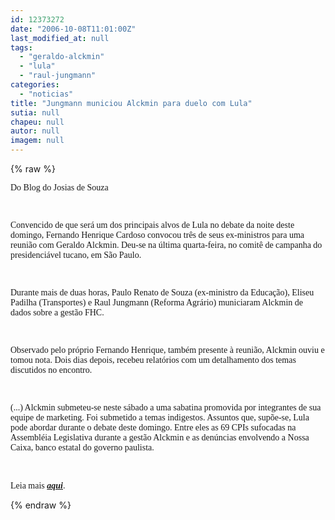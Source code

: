 ```yaml
---
id: 12373272
date: "2006-10-08T11:01:00Z"
last_modified_at: null
tags:
  - "geraldo-alckmin"
  - "lula"
  - "raul-jungmann"
categories:
  - "noticias"
title: "Jungmann municiou Alckmin para duelo com Lula"
sutia: null
chapeu: null
autor: null
imagem: null
---
```

{% raw %}
<p class="MsoNormal"><span style="font-family: Verdana;">Do Blog do Josias de Souza<!--?xml:namespace prefix = o ns = "urn:schemas-microsoft-com:office:office" ?--></span></p>
<p class="MsoNormal"><span style="font-family: Verdana;">&nbsp;</span></p>
<p class="MsoNormal"><span style="font-family: Verdana;">Convencido de que ser&aacute; um dos principais alvos de Lula no debate da noite deste domingo, Fernando Henrique Cardoso convocou tr&ecirc;s de seus ex-ministros para uma reuni&atilde;o com Geraldo Alckmin. Deu-se na &uacute;ltima quarta-feira, no comit&ecirc; de campanha do presidenci&aacute;vel tucano, <!--?xml:namespace prefix = st1 ns = "urn:schemas-microsoft-com:office:smarttags" ?-->em S&atilde;o Paulo.</span></p>
<p class="MsoNormal"><span style="font-family: Verdana;">&nbsp;</span></p>
<p class="MsoNormal"><span style="font-family: Verdana;">Durante mais de duas horas, Paulo Renato de Souza (ex-ministro da Educa&ccedil;&atilde;o), Eliseu Padilha (Transportes) e Raul Jungmann (Reforma Agr&aacute;rio) municiaram Alckmin de dados sobre a gest&atilde;o FHC. </span></p>
<p class="MsoNormal"><span style="font-family: Verdana;">&nbsp;</span></p>
<p class="MsoNormal"><span style="font-family: Verdana;">Observado pelo pr&oacute;prio Fernando Henrique, tamb&eacute;m presente &agrave; reuni&atilde;o, Alckmin ouviu e tomou nota. Dois dias depois, recebeu relat&oacute;rios com um detalhamento dos temas discutidos no encontro.</span></p>
<p class="MsoNormal"><span style="font-family: Verdana;">&nbsp;</span></p>
<p class="MsoNormal"><span style="font-family: Verdana;">(...) Alckmin submeteu-se neste s&aacute;bado a uma sabatina promovida por integrantes de sua equipe de marketing. Foi submetido a temas indigestos. Assuntos que, sup&otilde;e-se, Lula pode abordar durante o debate deste domingo. Entre eles as 69 CPIs sufocadas na Assembl&eacute;ia Legislativa durante a gest&atilde;o Alckmin e as den&uacute;ncias envolvendo a Nossa Caixa, banco estatal do governo paulista.</span></p>
<p class="MsoNormal">&nbsp;</p>
<p class="MsoNormal"><span style="font-family: Verdana;">Leia mais <a href="http://fivenews.sjcc.com.br/https:/josiasdesouza.folha.blog.uol.com.br/" target="_blank" rel="noopener noreferrer"><strong><em>aqui</em></strong></a>. &nbsp;</span></p>
{% endraw %}